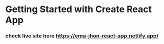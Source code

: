 # Getting Started with Create React App

### check live site here https://ema-jhon-react-app.netlify.app/
